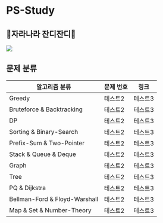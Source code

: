 # PS-Study

## 🌱자라나라 잔디잔디🌱
<img src="http://mazandi.herokuapp.com/api?handle=pooh0407&theme=cold"/>

## 문제 분류

|알고리즘 분류|문제 번호|링크|
|------|---|---|
|Greedy|테스트2|테스트3|
|Bruteforce & Backtracking|테스트2|테스트3|
|DP|테스트2|테스트3|
|Sorting & Binary-Search|테스트2|테스트3|
|Prefix-Sum & Two-Pointer|테스트2|테스트3|
|Stack & Queue & Deque|테스트2|테스트3|
|Graph|테스트2|테스트3|
|Tree|테스트2|테스트3|
|PQ & Dijkstra|테스트2|테스트3|
|Bellman-Ford & Floyd-Warshall|테스트2|테스트3|
|Map & Set & Number-Theory|테스트2|테스트3|
